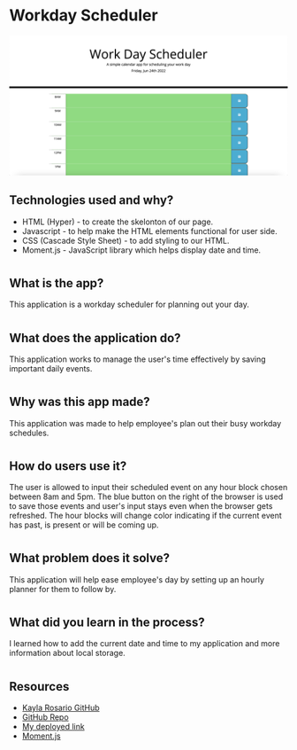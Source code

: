 # Workday Scheduler
![](./Develop/assets/images/Screen%20Shot%202022-06-24%20at%203.29.57%20PM.png)
## Technologies used and why?
* HTML (Hyper) - to create the skelonton of our page.
* Javascript - to help make the HTML elements functional for user side.
* CSS (Cascade Style Sheet) - to add styling to our HTML.
* Moment.js - JavaScript library which helps display date and time.
# 
## What is the app?
This application is a workday scheduler for planning out your day.
#
## What does the application do?
This application works to manage the user's time effectively by saving important daily events.
#
## Why was this app made?
This application was made to help employee's plan out their busy workday schedules.
#
## How do users use it?
The user is allowed to input their scheduled event on any hour block chosen between 8am and 5pm. The blue button on the right of the browser is used to save those events and user's input stays even when the browser gets refreshed. The hour blocks will change color indicating if the current event has past, is present or will be coming up. 
#
## What problem does it solve?
This application will help ease employee's day by setting up an hourly planner for them to follow by.
#
## What did you learn in the process?
I learned how to add the current date and time to my application and more information about local storage.
#
## Resources
* [Kayla Rosario GitHub](https://github.com/krosario314)
* [GitHub Repo](https://github.com/krosario314/workDayScheduler)
* [My deployed link](https://krosario314.github.io/workDayScheduler/)
* [Moment.js](https://momentjs.com/)